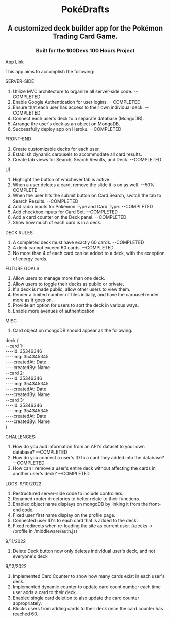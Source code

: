 <h1 align="center">PokéDrafts</h1>
<h2 align="center">A customized deck builder app for the Pokémon Trading Card Game.</h2>
<h3 align="center">Built for the 100Devs 100 Hours Project</h3>
<a href="https://github.com/ec-coding/Pkmn-TCG-Deck-Builder">App Link</a>


This app aims to accomplish the following:

SERVER-SIDE
1. Utilize MVC architecture to organize all server-side code. --COMPLETED
2. Enable Google Authentication for user logins. --COMPLETED
3. Ensure that each user has access to their own individual deck. --COMPLETED
4. Connect each user's deck to a separate database (MongoDB).
5. Arrange the user's deck as an object on MongoDB.
6. Successfully deploy app on Heroku. --COMPLETED

FRONT-END
1. Create customizable decks for each user.
2. Establish dynamic carousels to accommodate all card results.
3. Create tab views for Search, Search Results, and Deck. --COMPLETED

UI
1. Highlight the button of whichever tab is active.
2. When a user deletes a card, remove the slide it is on as well. --50% COMPLETE
3. When the user hits the submit button on Card Search, switch the tab to Search Results. --COMPLETED
4. Add radio inputs for Pokemon Type and Card Type. --COMPLETED
5. Add checkbox inputs for Card Set. --COMPLETED
6. Add a card counter on the Deck panel. --COMPLETED
7. Show how much of each card is in a deck.

DECK RULES
1. A completed deck must have exactly 60 cards. --COMPLETED
2. A deck cannot exceed 60 cards. --COMPLETED
3. No more than 4 of each card can be added to a deck, with the exception of energy cards.


FUTURE GOALS
1. Allow users to manage more than one deck.
2. Allow users to toggle their decks as public or private.
3. If a deck is made public, allow other users to view them.
4. Render a limited number of files initially, and have the carousel render more as it goes on.
5. Provide an option for users to sort the deck in various ways.
6. Enable more avenues of authentication

MISC
1. Card object on mongoDB should appear as the following:

deck {  
--card 1:  
----id: 35346346  
----img: 354345345  
----createdAt: Date  
----createdBy: Name  
--card 2:  
----id: 35346346  
----img: 354345345  
----createdAt: Date  
----createdBy: Name   
--card 3:  
----id: 35346346  
----img: 354345345  
----createdAt: Date  
----createdBy: Name   
}


CHALLENGES:
1. How do you add information from an API's dataset to your own database? --COMPLETED
2. How do you connect a user's ID to a card they added into the database? --COMPLETED
3. How can I remove a user's entire deck without affecting the cards in another user's deck? --COMPLETED


LOGS:
9/10/2022
1. Restructured server-side code to include controllers.
2. Renamed router directories to better relate to their functions.
3. Enabled object name displays on mongoDB by linking it from the front-end code.
4. Fixed user first name display on the profile page.
5. Connected user ID's to each card that is added to the deck.
6. Fixed redirects when re-loading the site as current user. (/decks -> /profile in /middleware/auth.js)


9/11/2022
1. Delete Deck button now only deletes individual user's deck, and not everyone's deck

9/12/2022
1. Implemented Card Counter to show how many cards exist in each user's deck.
2. Implemented dynamic counter to update card count number each time user adds a card to their deck.
3. Enabled single card deletion to also update the card counter appropriately.
4. Blocks users from adding cards to their deck once the card counter has reached 60.

